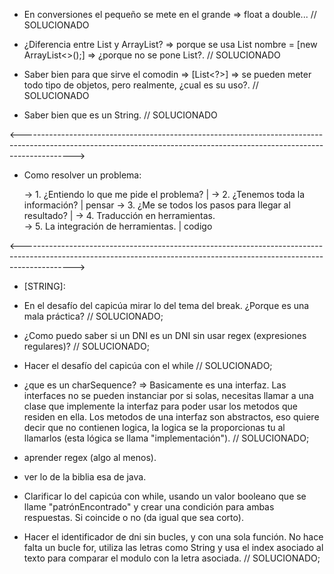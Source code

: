 - En conversiones el pequeño se mete en el grande => float a double... // SOLUCIONADO

- ¿Diferencia entre List y ArrayList? => porque se usa List<clase envolvente> nombre = [new ArrayList<>();] => ¿porque no se pone List?. // SOLUCIONADO

- Saber bien para que sirve el comodin => [List<?>] => se pueden meter todo tipo de objetos, pero realmente, ¿cual es su uso?. // SOLUCIONADO

- Saber bien que es un String. // SOLUCIONADO

<------------------------------------------------------------------------------------------------------------------------------------------------------------------------->

- Como resolver un problema:

  -> 1. ¿Entiendo lo que me pide el problema?               |
  -> 2. ¿Tenemos toda la información?                       | pensar 
  -> 3. ¿Me se todos los pasos para llegar al resultado?    |
  -> 4. Traducción en herramientas.                           
  -> 5. La integración de herramientas.                     | codigo

<------------------------------------------------------------------------------------------------------------------------------------------------------------------------->

- [STRING]:

- En el desafío del capicúa mirar lo del tema del break. ¿Porque es una mala práctica? // SOLUCIONADO;

- ¿Como puedo saber si un DNI es un DNI sin usar regex (expresiones regulares)? // SOLUCIONADO;

- Hacer el desafío del capicúa con el while // SOLUCIONADO;

- ¿que es un charSequence? => Basicamente es una interfaz. Las interfaces no se pueden instanciar por si solas, necesitas llamar a una clase que implemente la interfaz
  para poder usar los metodos que residen en ella. Los metodos de una interfaz son abstractos, eso quiere decir que no contienen logica, la logica se la proporcionas tu
  al llamarlos (esta lógica se llama "implementación"). // SOLUCIONADO;

- aprender regex (algo al menos).

- ver lo de la biblia esa de java.

- Clarificar lo del capicúa con while, usando un valor booleano que se llame "patrónEncontrado" y crear una condición para ambas respuestas. Si coincide o no (da igual
  que sea corto).

- Hacer el identificador de dni sin bucles, y con una sola función. No hace falta un bucle for, utiliza las letras como String y usa el index asociado al texto para
  comparar el modulo con la letra asociada. // SOLUCIONADO;
